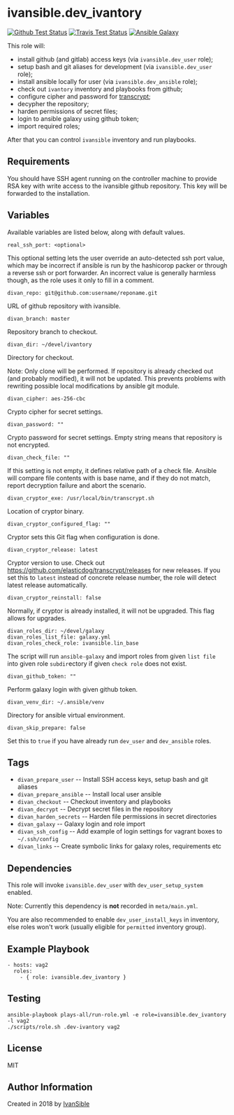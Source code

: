 # ivansible.dev_ivantory

[![Github Test Status](https://github.com/ivansible/dev-ivantory/workflows/Molecule%20test/badge.svg?branch=master)](https://github.com/ivansible/dev-ivantory/actions)
[![Travis Test Status](https://travis-ci.org/ivansible/dev-ivantory.svg?branch=master)](https://travis-ci.org/ivansible/dev-ivantory)
[![Ansible Galaxy](https://img.shields.io/badge/galaxy-ivansible.dev__ivantory-68a.svg?style=flat)](https://galaxy.ansible.com/ivansible/dev_ivantory/)

This role will:

- install github (and gitlab) access keys (via `ivansible.dev_user` role);
- setup bash and git aliases for development (via `ivansible.dev_user` role);
- install ansible locally for user (via `ivansible.dev_ansible` role);
- check out `ivantory` inventory and playbooks from github;
- configure cipher and password for
  [transcrypt](https://github.com/elasticdog/transcrypt);
- decypher the repository;
- harden permissions of secret files;
- login to ansible galaxy using github token;
- import required roles;

After that you can control `ivansible` inventory and run playbooks.


## Requirements

You should have SSH agent running on the controller machine to provide
RSA key with write access to the ivansible github repository.
This key will be forwarded to the installation.


## Variables

Available variables are listed below, along with default values.

    real_ssh_port: <optional>
This optional setting lets the user override an auto-detected ssh port value,
which may be incorrect if ansible is run by the hashicorop packer or through
a reverse ssh or port forwarder. An incorrect value is generally harmless
though, as the role uses it only to fill in a comment.

    divan_repo: git@github.com:username/reponame.git

URL of github repository with ivansible.

    divan_branch: master

Repository branch to checkout.

    divan_dir: ~/devel/ivantory

Directory for checkout.

Note: Only clone will be performed. If repository is already checked out
(and probably modified), it will not be updated. This prevents problems
with rewriting possible local modifications by ansible git module.


    divan_cipher: aes-256-cbc

Crypto cipher for secret settings.

    divan_password: ""

Crypto password for secret settings.
Empty string means that repository is not encrypted.

    divan_check_file: ""

If this setting is not empty, it defines relative path of a check file.
Ansible will compare file contents with is base name, and if they do not
match, report decryption failure and abort the scenario.


    divan_cryptor_exe: /usr/local/bin/transcrypt.sh
Location of cryptor binary.

    divan_cryptor_configured_flag: ""
Cryptor sets this Git flag when configuration is done.

    divan_cryptor_release: latest

Cryptor version to use. Check out
https://github.com/elasticdog/transcrypt/releases
for new releases.
If you set this to `latest` instead of concrete release number, the role
will detect latest release automatically.

    divan_cryptor_reinstall: false

Normally, if cryptor is already installed, it will not be upgraded.
This flag allows for upgrades.


    divan_roles_dir: ~/devel/galaxy
    divan_roles_list_file: galaxy.yml
    divan_roles_check_role: ivansible.lin_base

The script will run `ansible-galaxy` and import roles from given `list file`
into given role `subdir`ectory if given `check role` does not exist.


    divan_github_token: ""

Perform galaxy login with given github token.


    divan_venv_dir: ~/.ansible/venv

Directory for ansible virtual environment.


    divan_skip_prepare: false

Set this to `true` if you have already run `dev_user` and `dev_ansible` roles.


## Tags

- `divan_prepare_user` -- Install SSH access keys, setup bash and git aliases
- `divan_prepare_ansible` -- Install local user ansible
- `divan_checkout` -- Checkout inventory and playbooks
- `divan_decrypt` -- Decrypt secret files in the repository
- `divan_harden_secrets` -- Harden file permissions in secret directories
- `divan_galaxy` -- Galaxy login and role import
- `divan_ssh_config` -- Add example of login settings for vagrant boxes
                        to `~/.ssh/config`
- `divan_links` -- Create symbolic links for galaxy roles, requirements etc


## Dependencies

This role will invoke `ivansible.dev_user` with `dev_user_setup_system` enabled.

Note: Currently this dependency is **not** recorded in `meta/main.yml`.

You are also recommended to enable `dev_user_install_keys` in inventory,
else roles won't work (usually eligible for `permitted` inventory group).


## Example Playbook

    - hosts: vag2
      roles:
        - { role: ivansible.dev_ivantory }


## Testing

    ansible-playbook plays-all/run-role.yml -e role=ivansible.dev_ivantory -l vag2
    ./scripts/role.sh .dev-ivantory vag2


## License

MIT


## Author Information

Created in 2018 by [IvanSible](https://github.com/ivansible)
